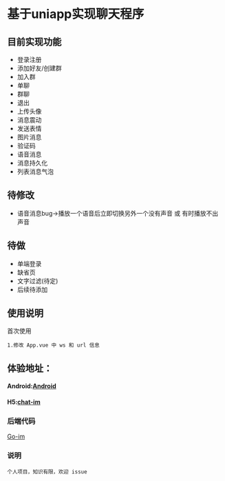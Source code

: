 # 基于uniapp实现聊天程序
## 目前实现功能
- 登录注册
- 添加好友/创建群
- 加入群
- 单聊
- 群聊
- 退出
- 上传头像
- 消息震动
- 发送表情
- 图片消息
- 验证码
- 语音消息
- 消息持久化
- 列表消息气泡

## 待修改
- 语音消息bug->播放一个语音后立即切换另外一个没有声音 或 有时播放不出声音

## 待做
- 单端登录
- 缺省页
- 文字过滤(待定)
- 后续待添加

## 使用说明
首次使用
```
1.修改 App.vue 中 ws 和 url 信息
```
## 体验地址：
#### Android:[Android](http://doc.bo5.xyz/Android-chat-im.apk)
#### H5:[chat-im](http://doc.bo5.xyz/h5/)


### 后端代码
[Go-im](https://github.com/ltsj404/Go-im)

### 说明
```
个人项目，知识有限，欢迎 issue
```
